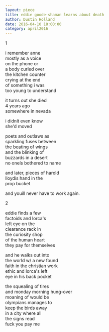 ```yaml
---
layout: piece
title: eddie goode-shaman learns about death
author: Dustin Holland
date: 2016-04-10 18:00:00
category: april2016
---
```

1

i remember anne<br>
mostly as a voice<br>
on the phone or <br>
a body curled over<br>
the kitchen counter<br>
crying at the end<br>
of something i was<br>
too young to understand

it turns out she died<br>
4 years ago<br>
somewhere in nevada

i didnít even know <br>
she'd moved

poets and outlaws as <br>
sparkling fuses between<br>
the beating of wings<br>
and the blinking of<br>
buzzards in a desert<br>
no oneís bothered to name

and later, pieces of harold<br>
lloydís hand in the<br>
prop bucket

and youíll never have to work again.

2

eddie finds a few <br>
factoids and lorca's <br>
left eye on the<br>
clearance rack in<br>
the curiosity shop<br>
of the human heart<br>
they pay for themselves

and he walks out into<br>
the world w/ a new found<br>
faith in the christian work <br>
ethic and lorca's left <br>
eye in his back pocket

the squealing of tires<br>
and monday morning hung-over<br>
moaning of would be<br>
olympians manages to<br>
keep the birds away<br>
in a city where all<br>
the signs read<br>
fuck you        pay me